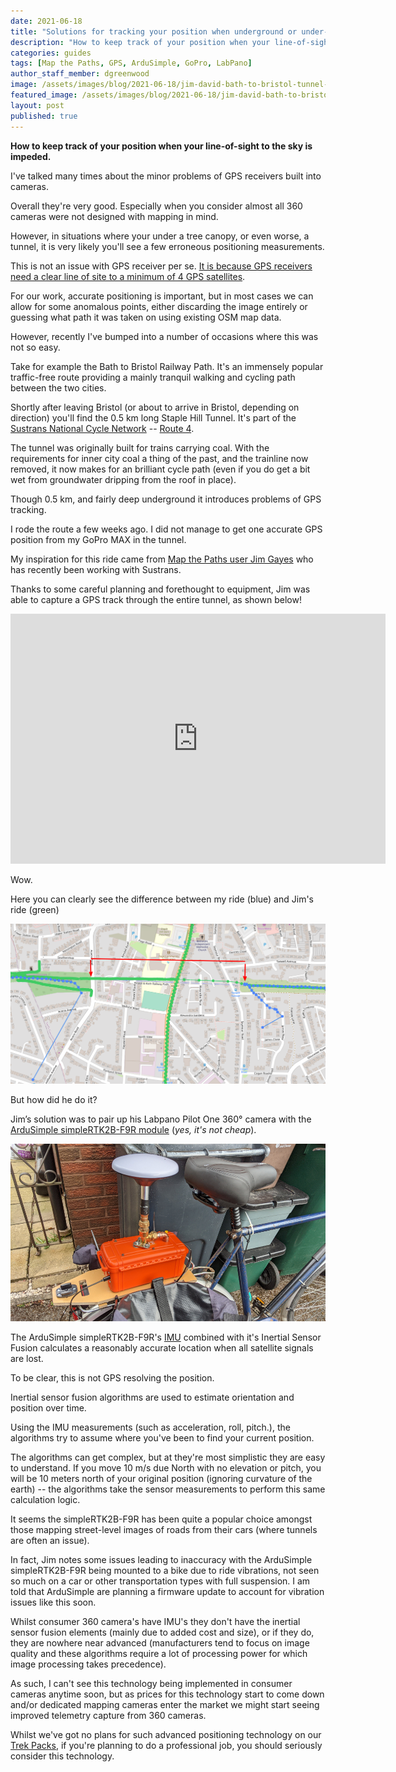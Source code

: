 ```yaml
---
date: 2021-06-18
title: "Solutions for tracking your position when underground or under-canopy"
description: "How to keep track of your position when your line-of-sight to the sky is impeded."
categories: guides
tags: [Map the Paths, GPS, ArduSimple, GoPro, LabPano]
author_staff_member: dgreenwood
image: /assets/images/blog/2021-06-18/jim-david-bath-to-bristol-tunnel-sm.png
featured_image: /assets/images/blog/2021-06-18/jim-david-bath-to-bristol-tunnel-sm.png
layout: post
published: true
---
```


**How to keep track of your position when your line-of-sight to the sky is impeded.**

I've talked many times about the minor problems of GPS receivers built into cameras.

Overall they're very good. Especially when you consider almost all 360 cameras were not designed with mapping in mind.

However, in situations where your under a tree canopy, or even worse, a tunnel, it is very likely you'll see a few erroneous positioning measurements.

This is not an issue with GPS receiver per se. [It is because GPS receivers need a clear line of site to a minimum of 4 GPS satellites](/blog/2020/gps-101).

For our work, accurate positioning is important, but in most cases we can allow for some anomalous points, either discarding the image entirely or guessing what path it was taken on using existing OSM map data.

However, recently I've bumped into a number of occasions where this was not so easy.

Take for example the Bath to Bristol Railway Path. It's an immensely popular traffic-free route providing a mainly tranquil walking and cycling path between the two cities.

Shortly after leaving Bristol (or about to arrive in Bristol, depending on direction) you'll find the 0.5 km long Staple Hill Tunnel. It's part of the [Sustrans National Cycle Network](https://www.sustrans.org.uk/national-cycle-network) -- [Route 4](https://www.sustrans.org.uk/find-a-route-on-the-national-cycle-network/route-4).

The tunnel was originally built for trains carrying coal. With the requirements for inner city coal a thing of the past, and the trainline now removed, it now makes for an brilliant cycle path (even if you do get a bit wet from groundwater dripping from the roof in place).

Though 0.5 km, and fairly deep underground it introduces problems of GPS tracking.

I rode the route a few weeks ago. I did not manage to get one accurate GPS position from my GoPro MAX in the tunnel.

My inspiration for this ride came from [Map the Paths user Jim Gayes](https://www.mapthepaths.com/user/JG360/profile/) who has recently been working with Sustrans.

Thanks to some careful planning and forethought to equipment, Jim was able to capture a GPS track through the entire tunnel, as shown below!

<iframe width="600" height="400" allowfullscreen style="border-style:none;" src="https://www.trekview.org/trekviewer.htm#panorama=https://www.trekview.org/assets/images/blog/2021-06-18/staple-hill-tunnel-jim-gayes.jpeg&amp;autoLoad=true"></iframe>

Wow.

Here you can clearly see the difference between my ride (blue) and Jim's ride (green)

<img class="img-fluid" src="/assets/images/blog/2021-06-18/jim-david-bath-to-bristol-tunnel.png" alt="Bath to Bristol Railway Path - Staple Hill Tunnel" title="Bath to Bristol Railway Path - Staple Hill Tunnel" />

But how did he do it? 

Jim’s solution was to pair up his Labpano Pilot One 360° camera with the [ArduSimple simpleRTK2B-F9R module](https://www.ardusimple.com/product/simplertk2b-f9r-v3/) (_yes, it's not cheap_).

<img class="img-fluid" src="/assets/images/blog/2021-06-18/jim-gayes-bike.jpg" alt="Jim Gayes ArduSimple simpleRTK2B-F9R" title="Jim Gayes ArduSimple simpleRTK2B-F9R" />

The ArduSimple simpleRTK2B-F9R's [IMU](/blog/2020/360-camera-sensors-imu-accelerometer-gyroscope-magnetometer) combined with it's Inertial Sensor Fusion calculates a reasonably accurate location when all satellite signals are lost.

To be clear, this is not GPS resolving the position.

Inertial sensor fusion algorithms are used to estimate orientation and position over time. 

Using the IMU measurements (such as acceleration, roll, pitch.), the algorithms try to assume where you've been to find your current position.

The algorithms can get complex, but at they're most simplistic they are easy to understand. If you move 10 m/s due North with no elevation or pitch, you will be 10 meters north of your original position (ignoring curvature of the earth) -- the algorithms take the sensor measurements to perform this same calculation logic.

It seems the simpleRTK2B-F9R has been quite a popular choice amongst those mapping street-level images of roads from their cars (where tunnels are often an issue).

In fact, Jim notes some issues leading to inaccuracy with the ArduSimple simpleRTK2B-F9R being mounted to a bike due to ride vibrations, not seen so much on a car or other transportation types with full suspension. I am told that ArduSimple are planning a firmware update to account for vibration issues like this soon.

Whilst consumer 360 camera's have IMU's they don't have the inertial sensor fusion elements (mainly due to added cost and size), or if they do, they are nowhere near advanced (manufacturers tend to focus on image quality and these algorithms require a lot of processing power for which image processing takes precedence).

As such, I can't see this technology being implemented in consumer cameras anytime soon, but as prices for this technology start to come down and/or dedicated mapping cameras enter the market we might start seeing improved telemetry capture from 360 cameras.

Whilst we've got no plans for such advanced positioning technology on our [Trek Packs](/trek-pack), if you're planning to do a professional job, you should seriously consider this technology.